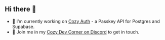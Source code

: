 ## Hi there 👋

- 🔭 I’m currently working on [Cozy Auth](https://github.com/cozauth/cozyauth) - a Passkey API for Postgres and Supabase.
- 💬 Join me in my [Cozy Dev Corner on Discord](https://discord.gg/QaCTXq2Gxm) to get in touch.
